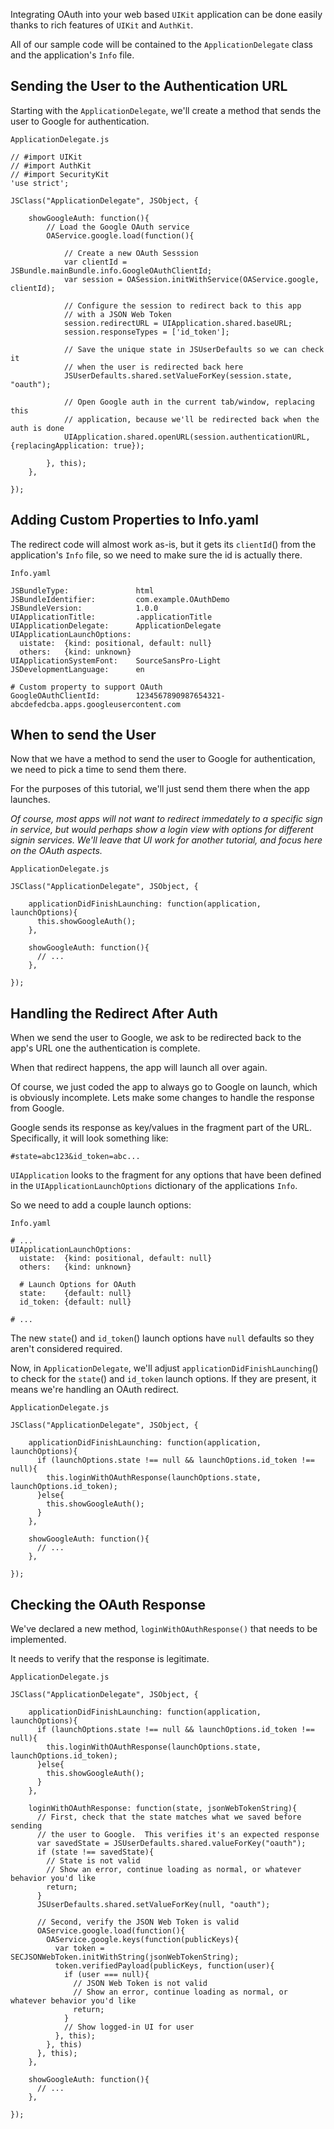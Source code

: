 Integrating OAuth into your web based `UIKit` application can be done easily
thanks to rich features of `UIKit` and `AuthKit`.

All of our sample code will be contained to the `ApplicationDelegate` class and
the application's `Info` file.

Sending the User to the Authentication URL
---------------------
Starting with the `ApplicationDelegate`, we'll create a method that sends the
user to Google for authentication.

`ApplicationDelegate.js`
````
// #import UIKit
// #import AuthKit
// #import SecurityKit
'use strict';

JSClass("ApplicationDelegate", JSObject, {

    showGoogleAuth: function(){
        // Load the Google OAuth service 
        OAService.google.load(function(){

            // Create a new OAuth Sesssion
            var clientId = JSBundle.mainBundle.info.GoogleOAuthClientId;
            var session = OASession.initWithService(OAService.google, clientId);

            // Configure the session to redirect back to this app
            // with a JSON Web Token 
            session.redirectURL = UIApplication.shared.baseURL;
            session.responseTypes = ['id_token'];

            // Save the unique state in JSUserDefaults so we can check it
            // when the user is redirected back here
            JSUserDefaults.shared.setValueForKey(session.state, "oauth");

            // Open Google auth in the current tab/window, replacing this
            // application, because we'll be redirected back when the auth is done
            UIApplication.shared.openURL(session.authenticationURL, {replacingApplication: true});

        }, this);
    },

});
````

Adding Custom Properties to Info.yaml
-----------------------------------
The redirect code will almost work as-is, but it gets its `clientId`() from
the application's `Info` file, so we need to make sure the id is actually there.

`Info.yaml`
````
JSBundleType:               html
JSBundleIdentifier:         com.example.OAuthDemo
JSBundleVersion:            1.0.0
UIApplicationTitle:         .applicationTitle
UIApplicationDelegate:      ApplicationDelegate
UIApplicationLaunchOptions:
  uistate:  {kind: positional, default: null}
  others:   {kind: unknown}
UIApplicationSystemFont:    SourceSansPro-Light
JSDevelopmentLanguage:      en

# Custom property to support OAuth
GoogleOAuthClientId:        1234567890987654321-abcdefedcba.apps.googleusercontent.com
````

When to send the User
---------------------
Now that we have a method to send the user to Google for authentication, we
need to pick a time to send them there.

For the purposes of this tutorial, we'll just send them there when the app
launches.

*Of course, most apps will not want to redirect immedately to a specific sign
in service, but would perhaps show a login view with options for different
signin services.  We'll leave that UI work for another tutorial, and focus here
on the OAuth aspects.*

`ApplicationDelegate.js`
````
JSClass("ApplicationDelegate", JSObject, {

    applicationDidFinishLaunching: function(application, launchOptions){
      this.showGoogleAuth();
    },

    showGoogleAuth: function(){
      // ...
    },

});
````

Handling the Redirect After Auth
---------------------
When we send the user to Google, we ask to be redirected back to the app's
URL one the authentication is complete.

When that redirect happens, the app will launch all over again.

Of course, we just coded the app to always go to Google on launch, which is
obviously incomplete.  Lets make some changes to handle the response from
Google.

Google sends its response as key/values in the fragment part of the URL.
Specifically, it will look something like:

````
#state=abc123&id_token=abc...
````

`UIApplication` looks to the fragment for any options that have been defined
in the `UIApplicationLaunchOptions` dictionary of the applications `Info`.

So we need to add a couple launch options:

`Info.yaml`
````
# ...
UIApplicationLaunchOptions:
  uistate:  {kind: positional, default: null}
  others:   {kind: unknown}

  # Launch Options for OAuth
  state:    {default: null}
  id_token: {default: null}

# ...
````

The new `state`() and `id_token`() launch options have `null` defaults so they
aren't considered required.

Now, in `ApplicationDelegate`, we'll adjust `applicationDidFinishLaunching`()
to check for the `state`() and `id_token` launch options.  If they are present,
it means we're handling an OAuth redirect.

`ApplicationDelegate.js`
````
JSClass("ApplicationDelegate", JSObject, {

    applicationDidFinishLaunching: function(application, launchOptions){
      if (launchOptions.state !== null && launchOptions.id_token !== null){
        this.loginWithOAuthResponse(launchOptions.state, launchOptions.id_token);
      }else{
        this.showGoogleAuth();
      }
    },

    showGoogleAuth: function(){
      // ...
    },

});
````

Checking the OAuth Response
--------
We've declared a new method, `loginWithOAuthResponse()` that needs to be
implemented.

It needs to verify that the response is legitimate.

`ApplicationDelegate.js`
````
JSClass("ApplicationDelegate", JSObject, {

    applicationDidFinishLaunching: function(application, launchOptions){
      if (launchOptions.state !== null && launchOptions.id_token !== null){
        this.loginWithOAuthResponse(launchOptions.state, launchOptions.id_token);
      }else{
        this.showGoogleAuth();
      }
    },

    loginWithOAuthResponse: function(state, jsonWebTokenString){
      // First, check that the state matches what we saved before sending
      // the user to Google.  This verifies it's an expected response
      var savedState = JSUserDefaults.shared.valueForKey("oauth");
      if (state !== savedState){
        // State is not valid
        // Show an error, continue loading as normal, or whatever behavior you'd like
        return;
      }
      JSUserDefaults.shared.setValueForKey(null, "oauth");

      // Second, verify the JSON Web Token is valid
      OAService.google.load(function(){
        OAService.google.keys(function(publicKeys){
          var token = SECJSONWebToken.initWithString(jsonWebTokenString);
          token.verifiedPayload(publicKeys, function(user){
            if (user === null){
              // JSON Web Token is not valid
              // Show an error, continue loading as normal, or whatever behavior you'd like
              return;
            }
            // Show logged-in UI for user
          }, this);
        }, this)
      }, this);
    },

    showGoogleAuth: function(){
      // ...
    },

});
````